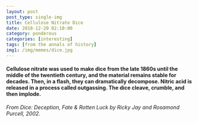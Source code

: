 ```yaml
---
layout: post
post_type: single-img
title: Cellulose Nitrate Dice
date: 2018-12-20 02:10:00
category: ponderous
categories: [interesting]
tags: [from the annals of history]
img1: /img/memes/dice.jpg
---
```

#### Cellulose nitrate was used to make dice from the late 1860s until the middle of the twentieth century, and the material remains stable for decades. Then, in a flash, they can dramatically decompose. Nitric acid is released in a process called outgassing. The dice cleave, crumble, and then implode.

*From Dice: Deception, Fate & Rotten Luck by Ricky Jay and Rosamond Purcell, 2002.*
